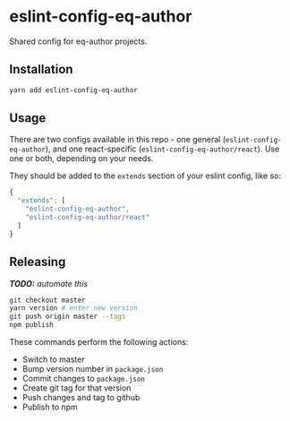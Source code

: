 # eslint-config-eq-author

Shared config for eq-author projects.

## Installation

```bash
yarn add eslint-config-eq-author
```

## Usage

There are two configs available in this repo - one general (`eslint-config-eq-author`), and one react-specific (`eslint-config-eq-author/react`). Use one or both, depending on your needs.

They should be added to the `extends` section of your eslint config, like so:

```js
{
  "extends": [
    "eslint-config-eq-author",
    "eslint-config-eq-author/react"
  ]
}
```

## Releasing

_**TODO:** automate this_

```bash
git checkout master
yarn version # enter new version
git push origin master --tags
npm publish
```

These commands perform the following actions:

* Switch to master
* Bump version number in `package.json`
* Commit changes to `package.json`
* Create git tag for that version
* Push changes and tag to github
* Publish to npm
